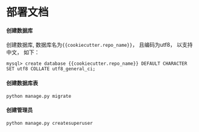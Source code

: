 # 部署文档

#### 创建数据库

创建数据库, 数据库名为`{{cookiecutter.repo_name}}`， 且编码为utf8， 以支持中文， 如下：
```
mysql> create database {{cookiecutter.repo_name}} DEFAULT CHARACTER SET utf8 COLLATE utf8_general_ci;
```

#### 创建数据库表

```
python manage.py migrate
```

#### 创建管理员

```
python manage.py createsuperuser
```